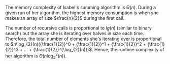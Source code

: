 The memory complexity of Isabel's summing algorithm is $\Theta(n)$. During a given run of her algorithm, the highest
memory consumption is when she makes an array of size $\frac{n}{2}$ during the first call.

The number of recursive calls is proportional to $lg(n)$ (similar to binary search) but the array she is iterating over
halves in size each time. Therefore, the total number of elements she's iterating over is proportional to
$n\log_{2}(n)({\frac{1}{2}}^0 + {\frac{1}{2}}^1 + {\frac{1}{2}}^2 + {\frac{1}{2}}^3 + ... + {\frac{1}{2}}^{\log_{2}(n)})$.
Hence, the runtime complexity of her algorithm is $\Theta(n{\log_{2}}^2(n))$.
